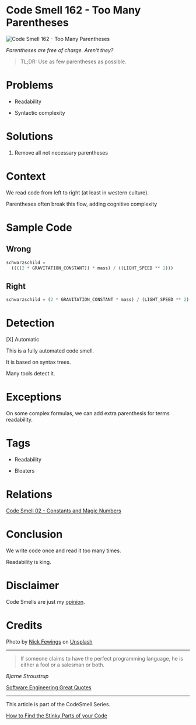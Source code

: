 # Code Smell 162 - Too Many Parentheses
            
![Code Smell 162 - Too Many Parentheses](Code%20Smell%20162%20-%20Too%20Many%20Parentheses.jpg)

*Parentheses are free of charge. Aren't they?*

> TL;DR: Use as few parentheses as possible.

# Problems

- Readability

- Syntactic complexity

# Solutions

1. Remove all not necessary parentheses

# Context

We read code from left to right (at least in western culture). 

Parentheses often break this flow, adding cognitive complexity

# Sample Code

## Wrong

[Gist Url]: # (https://gist.github.com/mcsee/03c6940b1fa140572f29bfe37cf784c1)
```javascript
schwarzschild =
  ((((2 * GRAVITATION_CONSTANT)) * mass) / ((LIGHT_SPEED ** 2)))
```

## Right

[Gist Url]: # (https://gist.github.com/mcsee/5b468c4d60d25dec61e538d0c1ed1329)
```javascript
schwarzschild = (2 * GRAVITATION_CONSTANT * mass) / (LIGHT_SPEED ** 2)
```

# Detection

[X] Automatic 

This is a fully automated code smell.

It is based on syntax trees.

Many tools detect it.

# Exceptions

On some complex formulas, we can add extra parenthesis for terms readability.

# Tags

- Readability

- Bloaters

# Relations

[Code Smell 02 - Constants and Magic Numbers](https://github.com/mcsee/Software-Design-Articles/tree/main/Articles/Code%20Smells/Code%20Smell%2002%20-%20Constants%20and%20Magic%20Numbers/readme.md)

# Conclusion

We write code once and read it too many times.

Readability is king.  

# Disclaimer

Code Smells are just my [opinion](https://github.com/mcsee/Software-Design-Articles/tree/main/Articles/Blogging/I%20Wrote%20More%20than%2090%20Articles%20on%202021%20Here%20is%20What%20I%20Learned/readme.md).

# Credits

Photo by [Nick Fewings](https://unsplash.com/@jannerboy62) on [Unsplash](https://unsplash.com/s/photos/signs)
  
* * *

> If someone claims to have the perfect programming language, he is either a fool or a salesman or both.

_Bjarne Stroustrup_
 
[Software Engineering Great Quotes](https://github.com/mcsee/Software-Design-Articles/tree/main/Articles/Quotes/Software%20Engineering%20Great%20Quotes/readme.md)

* * *

This article is part of the CodeSmell Series.

[How to Find the Stinky Parts of your Code](https://github.com/mcsee/Software-Design-Articles/tree/main/Articles/Code%20Smells/How%20to%20Find%20the%20Stinky%20parts%20of%20your%20Code/readme.md)